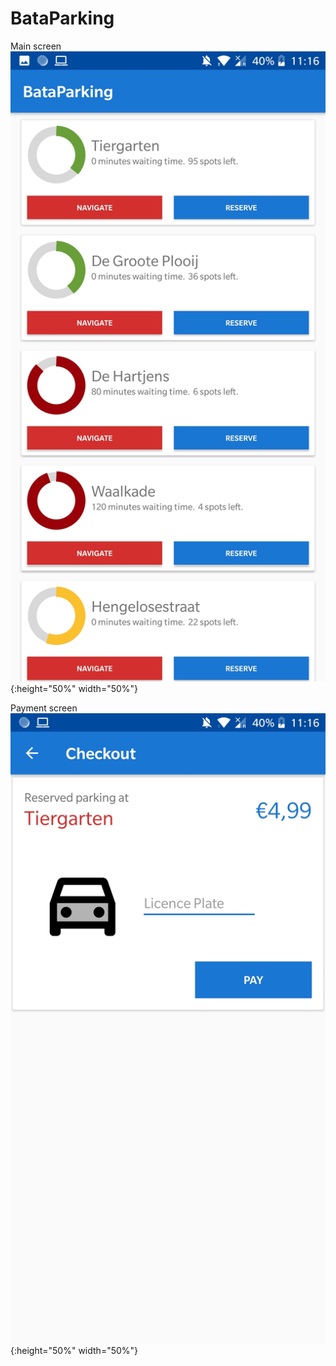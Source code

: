 # BataParking
Main screen
![Mainscreen](docs/Screenshot_20181029-111629.jpg ){:height="50%" width="50%"}

Payment screen
![Paymentscreen](docs/Screenshot_20181029-111623.jpg  ){:height="50%" width="50%"}
